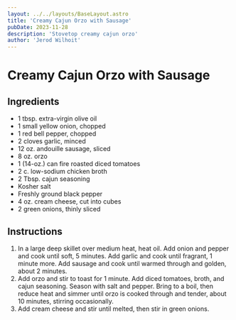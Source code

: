 ```yaml
---
layout: ../../layouts/BaseLayout.astro
title: 'Creamy Cajun Orzo with Sausage'
pubDate: 2023-11-28
description: 'Stovetop creamy cajun orzo'
author: 'Jerod Wilhoit'
---
```

# Creamy Cajun Orzo with Sausage

## Ingredients

* 1 tbsp. extra-virgin olive oil
* 1 small yellow onion, chopped
* 1 red bell pepper, chopped
* 2 cloves garlic, minced
* 12 oz. andouille sausage, sliced
* 8 oz. orzo
* 1 (14-oz.) can fire roasted diced tomatoes
* 2 c. low-sodium chicken broth
* 2 Tbsp. cajun seasoning
* Kosher salt
* Freshly ground black pepper
* 4 oz. cream cheese, cut into cubes
* 2 green onions, thinly sliced

## Instructions

1. In a large deep skillet over medium heat, heat oil. Add onion and pepper and cook until soft, 5 minutes. Add garlic and cook until fragrant, 1 minute more. Add sausage and cook until warmed through and golden, about 2 minutes. 
2. Add orzo and stir to toast for 1 minute. Add diced tomatoes, broth, and cajun seasoning. Season with salt and pepper. Bring to a boil, then reduce heat and simmer until orzo is cooked through and tender, about 10 minutes, stirring occasionally. 
3. Add cream cheese and stir until melted, then stir in green onions.
